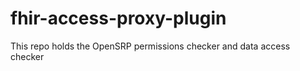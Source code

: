 # fhir-access-proxy-plugin

This repo holds the OpenSRP permissions checker and data access checker

